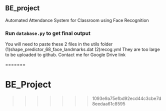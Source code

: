 
## BE_project
Automated Attendance System for Classroom using Face Recognition
### Run `database.py` to get final output

You will need to paste these 2 files in the utils folder
    (1)shape_predictor_68_face_landmarks.dat
    (2)recog.yml
They are too large to be uploaded to github.
Contact me for Google Drive link

=======
# BE_Project
>>>>>>> 1093e9a75e1bd92ecd44c3cbe7d8eedaa61c8595
